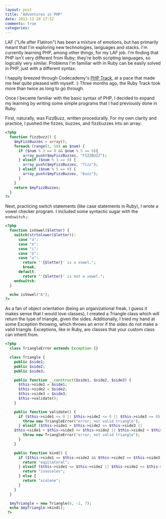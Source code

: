 ```yaml
---
layout: post
title: "Adventures in PHP"
date: 2013-12-20 17:52
comments: true
categories: 
---
```


LAF ("Life after Flatiron") has been a mixture of emotions, but has primarily meant that I'm exploring new technologies, languages and stacks. I'm currently learning PHP, among other things, for my LAF job. I'm finding that PHP isn't very different from Ruby; they're both scripting languages, so logically very similar. Problems I'm familiar with in Ruby can be easily solved in PHP, just with a different syntax.

I happily breezed through Codecademy's <a href="http://www.codecademy.com/tracks/php">PHP Track</a>, at a pace that made me feel quite pleased with myself. :) Three months ago, the Ruby Track took more than twice as long to go through.

Once I became familiar with the basic syntax of PHP, I decided to expand my learning by writing some simple programs that I had previously done in Ruby.

First, naturally, was FizzBuzz, written procedurally. For my own clarity and practice, I pushed the fizzes, buzzes, and fizzbuzzes into an array:

```php
<?php 
  function fizzbuzz() {
    $myFizzBuzzes = array();
    foreach (range(1, 50) as $num) {
      if ($num % 3 == 0 && $num % 5 == 0){
        array_push($myFizzBuzzes, "FIZZBUZZ");
      } elseif ($num % 3 == 0) {
        array_push($myFizzBuzzes, "fizz");
      } elseif ($num % 5 == 0) {
        array_push($myFizzBuzzes, "buzz");
      }
    }
    return $myFizzBuzzes;
  }
?>
```

Next, practicing switch statements (like case statements in Ruby), I wrote a vowel checker program. I included some syntactic sugar with the `endswitch;`:

```php
<?php 
  function isVowel($letter) {
    switch(strtolower($letter)):
      case "a":
      case "e":
      case "i":
      case "o":
      case "u":
        return "'{$letter}' is a vowel.";
        break;
      default:
        return "'{$letter}' is not a vowel.";
    endswitch;
  }

  echo isVowel("A");  
?>
```

As a fan of object orientation (being an organizational freak, I guess it makes sense that I would love classes), I created a Triangle class which will return the type of triangle, given the sides. Additionally, I tried my hand at some Exception throwing, which throws an error if the sides do not make a valid triangle. Exceptions, like in Ruby, are classes that your custom class can inherit from.

```php
<?php
  class TriangleError extends Exception {}

  class Triangle {
    public $side1;
    public $side2;
    public $side3;

    public function __construct($side1, $side2, $side3) {
      $this->side1 = $side1;
      $this->side2 = $side2;
      $this->side3 = $side3;
      $this->validate();
    }

    public function validate() {
      if ($this->side1 <= 0 || $this->side2 <= 0 || $this->side3 <= 0) {
        throw new TriangleError("error; not valid triangle");
      } elseif ($this->side1 + $this->side2 <= $this->side3 ||
    $this->side1 + $this->side3 <= $this->side2 || $this->side2 + $this->side3 <= $this->side1) {
        throw new TriangleError("error; not valid triangle");
      }
    }

    public function kind() {
      if ($this->side1 == $this->side2 && $this->side2 == $this->side3) {
        return "equilateral";
      } elseif ($this->side1 == $this->side2 || $this->side2 == $this->side3 || $this->side1 == $this->side3) {
        return "isosceles";
      } else {
        return "scalene";
      }
    }
  }

  $myTriangle = new Triangle(6, -2, 7);
  echo $myTriangle->kind();
 ?>
```